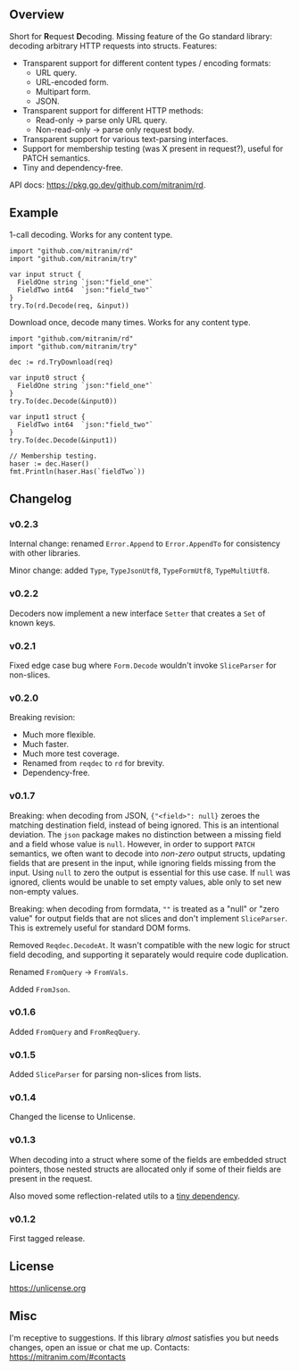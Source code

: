## Overview

Short for **R**equest **D**ecoding. Missing feature of the Go standard library: decoding arbitrary HTTP requests into structs. Features:

* Transparent support for different content types / encoding formats:
  * URL query.
  * URL-encoded form.
  * Multipart form.
  * JSON.
* Transparent support for different HTTP methods:
  * Read-only -> parse only URL query.
  * Non-read-only -> parse only request body.
* Transparent support for various text-parsing interfaces.
* Support for membership testing (was X present in request?), useful for PATCH semantics.
* Tiny and dependency-free.

API docs: https://pkg.go.dev/github.com/mitranim/rd.

## Example

1-call decoding. Works for any content type.

```golang
import "github.com/mitranim/rd"
import "github.com/mitranim/try"

var input struct {
  FieldOne string `json:"field_one"`
  FieldTwo int64  `json:"field_two"`
}
try.To(rd.Decode(req, &input))
```

Download once, decode many times. Works for any content type.

```golang
import "github.com/mitranim/rd"
import "github.com/mitranim/try"

dec := rd.TryDownload(req)

var input0 struct {
  FieldOne string `json:"field_one"`
}
try.To(dec.Decode(&input0))

var input1 struct {
  FieldTwo int64  `json:"field_two"`
}
try.To(dec.Decode(&input1))

// Membership testing.
haser := dec.Haser()
fmt.Println(haser.Has(`fieldTwo`))
```

## Changelog

### v0.2.3

Internal change: renamed `Error.Append` to `Error.AppendTo` for consistency with other libraries.

Minor change: added `Type`, `TypeJsonUtf8`, `TypeFormUtf8`, `TypeMultiUtf8`.

### v0.2.2

Decoders now implement a new interface `Setter` that creates a `Set` of known keys.

### v0.2.1

Fixed edge case bug where `Form.Decode` wouldn't invoke `SliceParser` for non-slices.

### v0.2.0

Breaking revision:

* Much more flexible.
* Much faster.
* Much more test coverage.
* Renamed from `reqdec` to `rd` for brevity.
* Dependency-free.

### v0.1.7

Breaking: when decoding from JSON, `{"<field>": null}` zeroes the matching destination field, instead of being ignored. This is an intentional deviation. The `json` package makes no distinction between a missing field and a field whose value is `null`. However, in order to support `PATCH` semantics, we often want to decode into _non-zero_ output structs, updating fields that are present in the input, while ignoring fields missing from the input. Using `null` to zero the output is essential for this use case. If `null` was ignored, clients would be unable to set empty values, able only to set new non-empty values.

Breaking: when decoding from formdata, `""` is treated as a "null" or "zero value" for output fields that are not slices and don't implement `SliceParser`. This is extremely useful for standard DOM forms.

Removed `Reqdec.DecodeAt`. It wasn't compatible with the new logic for struct field decoding, and supporting it separately would require code duplication.

Renamed `FromQuery` → `FromVals`.

Added `FromJson`.

### v0.1.6

Added `FromQuery` and `FromReqQuery`.

### v0.1.5

Added `SliceParser` for parsing non-slices from lists.

### v0.1.4

Changed the license to Unlicense.

### v0.1.3

When decoding into a struct where some of the fields are embedded struct pointers, those nested structs are allocated only if some of their fields are present in the request.

Also moved some reflection-related utils to a [tiny dependency](https://github.com/mitranim/refut).

### v0.1.2

First tagged release.

## License

https://unlicense.org

## Misc

I'm receptive to suggestions. If this library _almost_ satisfies you but needs changes, open an issue or chat me up. Contacts: https://mitranim.com/#contacts
